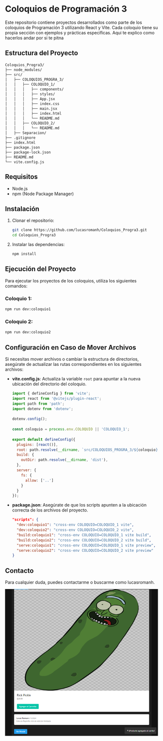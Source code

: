 # Coloquios de Programación 3

Este repositorio contiene proyectos desarrollados como parte de los coloquios de Programación 3 utilizando React y Vite. Cada coloquio tiene su propia sección con ejemplos y prácticas específicas.
Aqui te explico como hacerlos andar por si te pitna

## Estructura del Proyecto

```plaintext
Coloquios_Progra3/
├── node_modules/
├── src/
│   ├── COLOQUIOS_PROGRA_3/
│   │   ├── COLOQUIO_1/
│   │   │   ├── components/
│   │   │   ├── styles/
│   │   │   ├── App.jsx
│   │   │   ├── index.css
│   │   │   ├── main.jsx
│   │   │   ├── index.html
│   │   │   └── README.md
│   │   ├── COLOQUIO_2/
│   │   │   └── README.md
│   ├── Separacion/
├── .gitignore
├── index.html
├── package.json
├── package-lock.json
├── README.md
└── vite.config.js
```

## Requisitos

- Node.js
- npm (Node Package Manager)

## Instalación

1. Clonar el repositorio:

    ```bash
    git clone https://github.com/lucasromanh/Coloquios_Progra3.git
    cd Coloquios_Progra3
    ```

2. Instalar las dependencias:

    ```bash
    npm install
    ```

## Ejecución del Proyecto

Para ejecutar los proyectos de los coloquios, utiliza los siguientes comandos:

### Coloquio 1:

```bash
npm run dev:coloquio1
```

### Coloquio 2:

```bash
npm run dev:coloquio2
```

## Configuración en Caso de Mover Archivos

Si necesitas mover archivos o cambiar la estructura de directorios, asegúrate de actualizar las rutas correspondientes en los siguientes archivos:

- **vite.config.js**: Actualiza la variable `root` para apuntar a la nueva ubicación del directorio del coloquio.

    ```javascript
    import { defineConfig } from 'vite';
    import react from '@vitejs/plugin-react';
    import path from 'path';
    import dotenv from 'dotenv';

    dotenv.config();

    const coloquio = process.env.COLOQUIO || 'COLOQUIO_1';

    export default defineConfig({
      plugins: [react()],
      root: path.resolve(__dirname, `src/COLOQUIOS_PROGRA_3/${coloquio}`),
      build: {
        outDir: path.resolve(__dirname, 'dist'),
      },
      server: {
        fs: {
          allow: ['..']
        }
      }
    });
    ```

- **package.json**: Asegúrate de que los scripts apunten a la ubicación correcta de los archivos del proyecto.

    ```json
    "scripts": {
      "dev:coloquio1": "cross-env COLOQUIO=COLOQUIO_1 vite",
      "dev:coloquio2": "cross-env COLOQUIO=COLOQUIO_2 vite",
      "build:coloquio1": "cross-env COLOQUIO=COLOQUIO_1 vite build",
      "build:coloquio2": "cross-env COLOQUIO=COLOQUIO_2 vite build",
      "serve:coloquio1": "cross-env COLOQUIO=COLOQUIO_1 vite preview",
      "serve:coloquio2": "cross-env COLOQUIO=COLOQUIO_2 vite preview"
    }
    ```
## Contacto

Para cualquier duda, puedes contactarme o buscarme como lucasromanh.

![Pepinillo Rick](./pepinillorick.png)